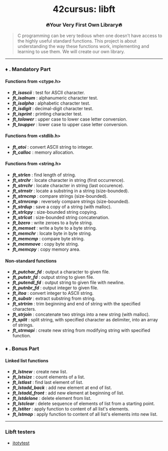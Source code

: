 <div align="center">

# 42cursus: libft
### 🔥Your Very First Own Library🔥
</div>

> C programming can be very tedious when one doesn’t have access to the highly useful
standard functions. This project is about understanding the way these functions work,
implementing and learning to use them. We will create our own library.

---

### ♦️ . Mandatory Part
#### Functions from <ctype.h>

- ***ft_isascii***	: test for ASCII character.
- ***ft_isalnum***	: alphanumeric character test.
- ***ft_isalpha***	: alphabetic character test.
- ***ft_isdigit***	: decimal-digit character test.
- ***ft_isprint***	: printing character test.
- ***ft_tolower***	: upper case to lower case letter conversion.
- ***ft_toupper***	: lower case to upper case letter conversion.

#### Functions from <stdlib.h>

- ***ft_atoi***	: convert ASCII string to integer.
- ***ft_calloc***	: memory allocation.

#### Functions from <string.h>

- ***ft_strlen***	: find length of string.
- ***ft_strchr***	: locate character in string (first occurrence).
- ***ft_strrchr***	: locate character in string (last occurence).
- ***ft_strnstr***	: locate a substring in a string (size-bounded).
- ***ft_strncmp***	: compare strings (size-bounded).
- ***ft_strnrcmp***	: reversely compare strings (size-bounded).
- ***ft_strdup***	: save a copy of a string (with malloc).
- ***ft_strlcpy***	: size-bounded string copying.
- ***ft_strlcat***	: size-bounded string concatenation.
- ***ft_bzero***	: write zeroes to a byte string.
- ***ft_memset***	: write a byte to a byte string.
- ***ft_memchr***	: locate byte in byte string.
- ***ft_memcmp***	: compare byte string.
- ***ft_memmove***	: copy byte string.
- ***ft_memcpy***	: copy memory area.

#### Non-standard functions

- ***ft_putchar_fd***	: output a character to given file.
- ***ft_putstr_fd***	: output string to given file.
- ***ft_putendl_fd***	: output string to given file with newline.
- ***ft_putnbr_fd***	: output integer to given file.
- ***ft_itoa***	: convert integer to ASCII string.
- ***ft_substr***	: extract substring from string.
- ***ft_strtrim***	: trim beginning and end of string with the specified characters.
- ***ft_strjoin***	: concatenate two strings into a new string (with malloc).
- ***ft_split***	: split string, with specified character as delimiter, into an array of strings.
- ***ft_strmapi***	: create new string from modifying string with specified function.

### ♦️ . Bonus Part
#### Linked list functions

- ***ft_lstnew***	: create new list.
- ***ft_lstsize***	: count elements of a list.
- ***ft_lstlast***	: find last element of list.
- ***ft_lstadd_back***	: add new element at end of list.
- ***ft_lstadd_front***	: add new element at beginning of list.
- ***ft_lstdelone***	: delete element from list.
- ***ft_lstclear***	: delete sequence of elements of list from a starting point.
- ***ft_lstiter***	: apply function to content of all list's elements.
- ***ft_lstmap***	: apply function to content of all list's elements into new list.

---

### Libft testers
- <a href="https://github.com/jtoty/Libftest">jtotytest</a>
